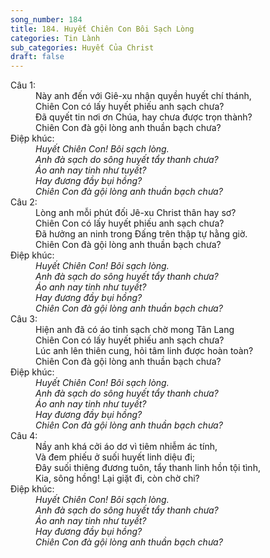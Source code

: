 ```yaml
---
song_number: 184
title: 184. Huyết Chiên Con Bôi Sạch Lòng
categories: Tin Lành
sub_categories: Huyết Của Christ
draft: false
---
```

<dl><dt>Câu 1:</dt><dd data-verse="1">Này anh đến với Giê-xu nhận quyền huyết chí thánh, <br/>Chiên Con có lấy huyết phiếu anh sạch chưa? <br/>Ðã quyết tin nơi ơn Chúa, hay chưa được trọn thành? <br/>Chiên Con đà gội lòng anh thuần bạch chưa? </dd><dt>Điệp khúc:</dt><dd data-chorus="1"><em>Huyết Chiên Con! Bôi sạch lòng. <br/>Anh đà sạch do sông huyết tẩy thanh chưa? <br/>Áo anh nay tinh như tuyết? <br/>Hay đương đầy bụi hồng? <br/>Chiên Con đà gội lòng anh thuần bạch chưa? </em></dd><dt>Câu 2:</dt><dd data-verse="2">Lòng anh mỗi phút đối Jê-xu Christ thân hay sơ? <br/>Chiên Con có lấy huyết phiếu anh sạch chưa? <br/>Ðã hưởng an ninh trong Ðấng trên thập tự hằng giờ. <br/>Chiên Con đà gội lòng anh thuần bạch chưa? </dd><dt>Điệp khúc:</dt><dd data-chorus="1"><em>Huyết Chiên Con! Bôi sạch lòng. <br/>Anh đà sạch do sông huyết tẩy thanh chưa? <br/>Áo anh nay tinh như tuyết? <br/>Hay đương đầy bụi hồng? <br/>Chiên Con đà gội lòng anh thuần bạch chưa? </em></dd><dt>Câu 3:</dt><dd data-verse="3">Hiện anh đã có áo tinh sạch chờ mong Tân Lang <br/>Chiên Con có lấy huyết phiếu anh sạch chưa? <br/>Lúc anh lên thiên cung, hỏi tâm linh được hoàn toàn? <br/>Chiên Con đà gội lòng anh thuần bạch chưa? </dd><dt>Điệp khúc:</dt><dd data-chorus="1"><em>Huyết Chiên Con! Bôi sạch lòng. <br/>Anh đà sạch do sông huyết tẩy thanh chưa? <br/>Áo anh nay tinh như tuyết? <br/>Hay đương đầy bụi hồng? <br/>Chiên Con đà gội lòng anh thuần bạch chưa? </em></dd><dt>Câu 4:</dt><dd data-verse="4">Nầy anh khá cởi áo dơ vì tiêm nhiễm ác tính, <br/>Và đem phiếu ở suối huyết linh diệu đi; <br/>Ðây suối thiêng đương tuôn, tẩy thanh linh hồn tội tình, <br/>Kia, sông hồng! Lại giặt đi, còn chờ chi? </dd><dt>Điệp khúc:</dt><dd data-chorus="1"><em>Huyết Chiên Con! Bôi sạch lòng. <br/>Anh đà sạch do sông huyết tẩy thanh chưa? <br/>Áo anh nay tinh như tuyết? <br/>Hay đương đầy bụi hồng? <br/>Chiên Con đà gội lòng anh thuần bạch chưa? </em></dd></dl>